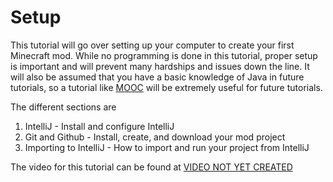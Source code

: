 # Setup

This tutorial will go over setting up your computer to create your first Minecraft mod. 
While no programming is done in this tutorial, proper setup is important and will prevent many hardships and issues down the line. 
It will also be assumed that you have a basic knowledge of Java in future tutorials, so a tutorial like [MOOC](https://java-programming.mooc.fi/) will be extremely useful for future tutorials.

The different sections are 
1. IntelliJ - Install and configure IntelliJ
2. Git and Github - Install, create, and download your mod project
3. Importing to IntelliJ - How to import and run your project from IntelliJ

The video for this tutorial can be found at [VIDEO NOT YET CREATED](https://www.youtube.com/watch?v=dQw4w9WgXcQ)
